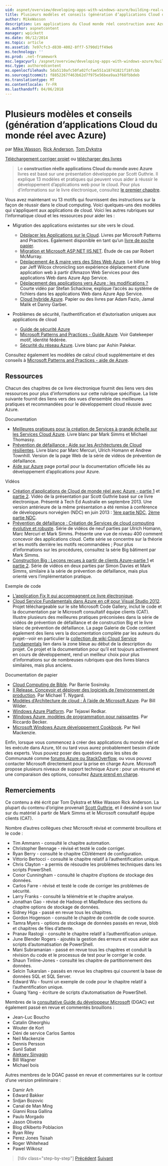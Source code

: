 ```yaml
---
uid: aspnet/overview/developing-apps-with-windows-azure/building-real-world-cloud-apps-with-windows-azure/more-patterns-and-guidance
title: Plusieurs modèles et conseils (génération d’applications Cloud du monde réel avec Azure) | Documents Microsoft
author: MikeWasson
description: Les applications du Cloud monde réel construction avec Azure livres est basée sur une présentation développée par Scott Guthrie. Il explique 13 des modèles et des meilleures pratiques qui peuvent il...
ms.author: aspnetcontent
manager: wpickett
ms.date: 06/12/2014
ms.topic: article
ms.assetid: 7e97cfc3-d830-4002-8ff7-5790d1ff49e6
ms.technology: ''
ms.prod: .net-framework
msc.legacyurl: /aspnet/overview/developing-apps-with-windows-azure/building-real-world-cloud-apps-with-windows-azure/more-patterns-and-guidance
msc.type: authoredcontent
ms.openlocfilehash: 5da5110afc50fa02fcfae551a18741821f18fcbb
ms.sourcegitcommit: f8852267f463b62d7f975e56bea9aa3f68fbbdeb
ms.translationtype: MT
ms.contentlocale: fr-FR
ms.lasthandoff: 04/06/2018
---
```

<a name="more-patterns-and-guidance-building-real-world-cloud-apps-with-azure"></a>Plusieurs modèles et conseils (génération d’applications Cloud du monde réel avec Azure)
====================
par [Mike Wasson](https://github.com/MikeWasson), [Rick Anderson](https://github.com/Rick-Anderson), [Tom Dykstra](https://github.com/tdykstra)

[Téléchargement corriger projet](http://code.msdn.microsoft.com/Fix-It-app-for-Building-cdd80df4) ou [télécharger des livres](http://blogs.msdn.com/b/microsoft_press/archive/2014/07/23/free-ebook-building-cloud-apps-with-microsoft-azure.aspx)

> Le **construction réelle applications Cloud du monde avec Azure** livres est basé sur une présentation développée par Scott Guthrie. Il explique 13 modèles et pratiques qui peuvent vous aider à réussir le développement d’applications web pour le cloud. Pour plus d’informations sur le livre électronique, consultez [le premier chapitre](introduction.md).


Vous avez maintenant vu 13 motifs qui fournissent des instructions sur la façon de réussir dans le cloud computing. Voici quelques-uns des modèles qui s’appliquent aux applications de cloud. Voici les autres rubriques sur l’informatique cloud et les ressources pour aider les :

- Migration des applications existantes sur site vers le cloud. 

    - [Déplacer les Applications sur le Cloud](https://msdn.microsoft.com/library/ff728592.aspx). Livres par Microsoft Patterns and Practices. Également disponible en tant qu’un [livre de poche papier](https://www.amazon.com/dp/1621140202).
    - [Migration et Microsoft ASP.NET IIS.NET](https://go.microsoft.com/fwlink/?LinkId=400656). Étude de cas par Robert McMurray.
    - [Déplacement 4e &amp; maire vers des Sites Web Azure](http://www.jeff.wilcox.name/2013/04/4thandmayor-azure-websites/). Le billet de blog par Jeff Wilcox chronicling son expérience déplacement d’une application web à partir d’Amazon Web Services pour des applications Web dans Azure App Service.
    - [Déplacement des applications vers Azure : les modifications ?](https://azure.microsoft.com/documentation/videos/web-sites-internals-and-the-file-system/) Courte vidéo par Stefan Schackow, explique l’accès au système de fichiers dans les applications Web dans Azure App Service.
    - [Cloud hybride Azure](https://www.amazon.com/dp/B00EOP4UQW). Papier ou des livres par Adam Fazio, Jamal Malik et Danny Garber.
- Problèmes de sécurité, l’authentification et d’autorisation uniques aux applications de cloud

    - [Guide de sécurité Azure](https://azure.microsoft.com/blog/2014/02/10/best-practices-windows-azure-websites-waws/)
    - [Microsoft Patterns and Practices - Guide Azure](https://msdn.microsoft.com/library/dn568099.aspx). Voir Gatekeeper motif, identité fédérée.
    - [Sécurité du réseau Azure](https://download.microsoft.com/download/4/3/9/43902EC9-410E-4875-8800-0788BE146A3D/Windows%20Azure%20Network%20Security%20Whitepaper%20-%20FINAL.docx). Livre blanc par Ashin Palekar.

Consultez également les modèles de calcul cloud supplémentaire et des conseils à [Microsoft Patterns and Practices - aide de Azure](https://msdn.microsoft.com/library/dn568099.aspx).

<a id="resources"></a>
## <a name="resources"></a>Ressources

Chacun des chapitres de ce livre électronique fournit des liens vers des ressources pour plus d’informations sur cette rubrique spécifique. La liste suivante fournit des liens vers des vues d’ensemble des meilleures pratiques et recommandées pour le développement cloud réussie avec Azure.

Documentation

- [Meilleures pratiques pour la création de Services à grande échelle sur les Services Cloud Azure](https://msdn.microsoft.com/library/windowsazure/jj717232.aspx). Livre blanc par Mark Simms et Michael Thomassy.
- [Prévention de défaillance : Aide sur les Architectures de Cloud résilientes](https://msdn.microsoft.com/library/windowsazure/jj853352.aspx). Livre blanc par Marc Mercuri, Ulrich Homann et Andrew Townhill. Version de la page Web de la série de vidéos de prévention de défaillance.
- [Aide sur Azure](https://azure.microsoft.com/develop/net/guidance/) page portail pour la documentation officielle liés au développement d’applications pour Azure.

Vidéos

- [Création d’applications de Cloud de monde réel avec Azure - partie 1](https://channel9.msdn.com/Events/TechEd/Australia/2013/AZR324) et [partie 2](https://channel9.msdn.com/Events/TechEd/Australia/2013/AZR325). Vidéo de la présentation par Scott Guthrie basé sur ce livre électronique. Présenté à Tech Ed Australie en septembre 2013. Une version antérieure de la même présentation a été remise à conférence de développeurs norvégien (NDC) en juin 2013 : [1ère partie NDC](http://vimeo.com/68215538), [2ème partie NDC](http://vimeo.com/68215602).
- [Prévention de défaillance : Création de Services de cloud computing évolutive et robuste](https://channel9.msdn.com/Series/FailSafe). Série de vidéos de neuf parties par Ulrich Homann, Marc Mercuri et Mark Simms. Présente une vue de niveau 400 comment concevoir des applications cloud. Cette série se concentre sur la théorie et les motifs derrière les motifs recommandées ; Pour plus d’informations sur les procédures, consultez la série Big bâtiment par Mark Simms.
- [Construction Big : Leçons reçues à partir de clients Azure-partie 1](https://channel9.msdn.com/Events/Build/2012/3-029) et [partie 2](https://channel9.msdn.com/Events/Build/2012/3-030). Série de vidéos en deux parties par Simon Davies et Mark Simms, similaire à la série de prévention de défaillance, mais plus orienté vers l’implémentation pratique.

Exemple de code

- [L’application Fix It qui accompagnent ce livre électronique](https://code.msdn.microsoft.com/Fix-It-app-for-Building-cdd80df4?cdn_id=2013-12-03-002).
- [Cloud Service Fundamentals dans Azure en c# pour Visual Studio 2012](http://aka.ms/csf). Projet téléchargeable sur le site Microsoft Code Gallery, inclut le code et la documentation par le Microsoft consultatif équipe clients (CAT). Illustre plusieurs des meilleures pratiques préconisées dans la série de vidéos de prévention de défaillance et de construction Big et le livre blanc de prévention de défaillance. La page Galerie de Code contient également des liens vers la documentation complète par les auteurs du projet--voir en particulier la [collection de wiki Cloud Service Fundamentals](https://social.technet.microsoft.com/wiki/contents/articles/17987.cloud-service-fundamentals.aspx) lien dans la zone bleue au début de la description du projet. Ce projet et la documentation pour qu’il est toujours activement en cours de développement, rend un meilleur choix pour plus d’informations sur de nombreuses rubriques que des livres blancs similaires, mais plus anciens.

Documentation de papier

- [Cloud Computing de Bible](https://www.amazon.com/dp/0470903562). Par Barrie Sosinsky.
- [Il Release. Concevoir et déployer des logiciels de l’environnement de production](https://www.amazon.com/Release-It-Production-Ready-Pragmatic-Programmers/dp/0978739213). Par Michael T. Nygard.
- [Modèles d’Architecture de cloud : À l’aide de Microsoft Azure](http://shop.oreilly.com/product/0636920023777.do). Par Bill Wilder.
- [Windows Azure Platform](https://www.amazon.com/dp/1430235632). Par Tejaswi Redkar.
- [Windows Azure, modèles de programmation pour naissantes](https://www.amazon.com/dp/1849685606). Par Riccardo Becker.
- [Microsoft Windows Azure développement Cookbook](https://www.amazon.com/dp/1849682224). Par Neil Mackenzie.

Enfin, lorsque vous commencez à créer des applications du monde réel et les exécute dans Azure, tôt ou tard vous aurez probablement besoin d’aide des experts. Vous pouvez poser des questions dans les sites de Communauté comme [forums Azure ou StackOverflow](https://azure.microsoft.com/support/forums/), ou vous pouvez contacter Microsoft directement pour la prise en charge Azure. Microsoft propose plusieurs niveaux de support technique Azure : pour un résumé et une comparaison des options, consultez [Azure prend en charge](https://azure.microsoft.com/support/plans/).

<a id="acknowledgments"></a>
## <a name="acknowledgments"></a>Remerciements

Ce contenu a été écrit par Tom Dykstra et Mike Wasson Rick Anderson. La plupart du contenu d’origine provenait [Scott Guthrie](https://weblogs.asp.net/scottgu/), et il dessiné à son tour sur du matériel à partir de Mark Simms et le Microsoft consultatif équipe clients (CAT).

Nombre d’autres collègues chez Microsoft révisé et commenté brouillons et le code :

- Tim Ammann - consulté le chapitre automation.
- Christopher Bennage - révisé et testé le code corriger.
- Ryan Berry - consulté le chapitre CD/élément de configuration.
- Vittorio Bertocci - consulté le chapitre relatif à l’authentification unique.
- Chris Clayton - a permis de résoudre les problèmes techniques dans les scripts PowerShell.
- Conor Cunningham - consulté le chapitre d’options de stockage des données.
- Carlos Farre - révisé et testé le code de corriger les problèmes de sécurité.
- Larry Franks - consulté la télémétrie et le chapitre analyse.
- Jonathan Gao - révisé de Hadoop et MapReduce des sections du chapitre options de stockage de données.
- Sidney Higa - passé en revue tous les chapitres.
- Gordon Hogenson - consulté le chapitre de contrôle de code source.
- Tamra Myers - options de stockage de données passés en revue, blob et chapitres de files d’attente.
- Pranav Rastogi - consulté le chapitre relatif à l’authentification unique.
- June Blender Rogers - ajoutés la gestion des erreurs et vous aider aux scripts d’automatisation de PowerShell.
- Mani Subramanian - passé en revue tous les chapitres et conduit la révision du code et le processus de test pour le corriger le code.
- Shaun Tinline-Jones - consulté les chapitre de partitionnement des données.
- Selcin Tukarslan - passés en revue les chapitres qui couvrent la base de données SQL et SQL Server.
- Edward Wu - fourni un exemple de code pour le chapitre relatif à l’authentification unique.
- Guang Yang - écriture de scripts d’automatisation de PowerShell.

Membres de la [consultative Guide du développeur Microsoft](http://aka.ms/DGAC) (DGAC) est également passé en revue et commentés brouillons :

- Jean-Luc Boucho
- Catalin Gheorghiu
- Wouter de Kort
- Déni de service Carlos Santos
- Neil Mackenzie
- Dennis Persson
- Sunil Sabat
- [Aleksey Sinyagin](http://www.linkedin.com/in/sinyagin)
- Bill Wagner
- Michael bois

Autres membres de le DGAC passé en revue et commentaires sur le contour d’une version préliminaire :

- Damir Arh
- Edward Bakker
- Srdjan Bozovic
- Canal de Man Ming
- Gianni Rosa Gallina
- Paulo Morgado
- Jason Oliveira
- Blog d’Alberto Poblacion
- Ryan Riley
- Perez Jones Tsisah
- Roger Whitehead
- Pawel Wilkosz

> [!div class="step-by-step"]
> [Précédent](queue-centric-work-pattern.md)
> [Suivant](the-fix-it-sample-application.md)
